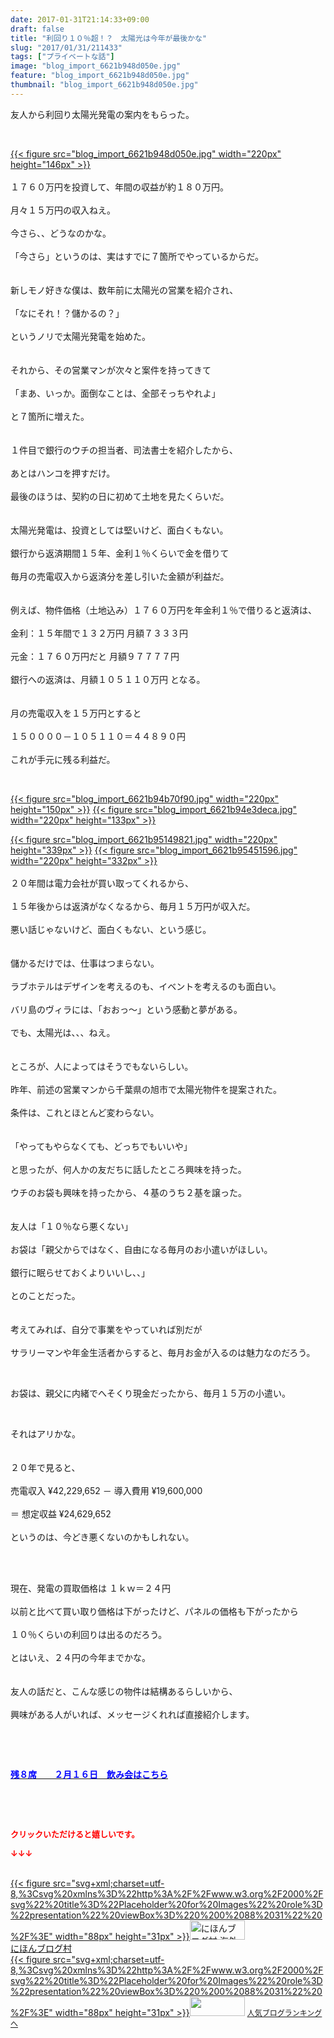 ```yaml
---
date: 2017-01-31T21:14:33+09:00
draft: false
title: "利回り１０％超！？　太陽光は今年が最後かな"
slug: "2017/01/31/211433"
tags: ["プライベートな話"]
image: "blog_import_6621b948d050e.jpg"
feature: "blog_import_6621b948d050e.jpg"
thumbnail: "blog_import_6621b948d050e.jpg"
---
```

<p>友人から利回り太陽光発電の案内をもらった。</p><p> </p><p><a href="blog_import_6621b949e6ae8.jpg">{{< figure src="blog_import_6621b948d050e.jpg" width="220px" height="146px" >}}</a><br/><br/>１７６０万円を投資して、年間の収益が約１８０万円。<br/><br/>月々１５万円の収入ねえ。<br/><br/>今さら、、どうなのかな。<br/><br/>「今さら」というのは、実はすでに７箇所でやっているからだ。<br/><br/><br/>新しモノ好きな僕は、数年前に太陽光の営業を紹介され、<br/><br/>「なにそれ！？儲かるの？」<br/><br/>というノリで太陽光発電を始めた。<br/><br/><br/>それから、その営業マンが次々と案件を持ってきて<br/><br/>「まあ、いっか。面倒なことは、全部そっちやれよ」<br/><br/>と７箇所に増えた。<br/><br/><br/>１件目で銀行のウチの担当者、司法書士を紹介したから、<br/><br/>あとはハンコを押すだけ。<br/><br/>最後のほうは、契約の日に初めて土地を見たくらいだ。<br/><br/><br/>太陽光発電は、投資としては堅いけど、面白くもない。<br/><br/>銀行から返済期間１５年、金利１％くらいで金を借りて<br/><br/>毎月の売電収入から返済分を差し引いた金額が利益だ。<br/><br/><br/>例えば、物件価格（土地込み）１７６０万円を年金利１％で借りると返済は、<br/><br/>金利：１５年間で１３２万円 月額７３３３円<br/><br/>元金：１７６０万円だと 月額９７７７７円<br/><br/>銀行への返済は、月額１０５１１０万円 となる。<br/><br/><br/>月の売電収入を１５万円とすると<br/><br/>１５００００－１０５１１０＝４４８９０円<br/><br/>これが手元に残る利益だ。</p><p> </p><p><a href="blog_import_6621b94c86998.jpg">{{< figure src="blog_import_6621b94b70f90.jpg" width="220px" height="150px" >}}</a> <a href="blog_import_6621b94f5ead1.jpg">{{< figure src="blog_import_6621b94e3deca.jpg" width="220px" height="133px" >}}</a></p><p><a href="blog_import_6621b95265656.jpg">{{< figure src="blog_import_6621b95149821.jpg" width="220px" height="339px" >}}</a> <a href="blog_import_6621b95566fdf.jpg">{{< figure src="blog_import_6621b95451596.jpg" width="220px" height="332px" >}}</a><br/><br/>２０年間は電力会社が買い取ってくれるから、<br/><br/>１５年後からは返済がなくなるから、毎月１５万円が収入だ。<br/><br/>悪い話じゃないけど、面白くもない、という感じ。<br/><br/><br/>儲かるだけでは、仕事はつまらない。<br/><br/>ラブホテルはデザインを考えるのも、イベントを考えるのも面白い。<br/><br/>バリ島のヴィラには、「おおっ～」という感動と夢がある。<br/><br/>でも、太陽光は、、、ねえ。<br/><br/><br/>ところが、人によってはそうでもないらしい。<br/><br/>昨年、前述の営業マンから千葉県の旭市で太陽光物件を提案された。<br/><br/>条件は、これとほとんど変わらない。<br/><br/><br/>「やってもやらなくても、どっちでもいいや」<br/><br/>と思ったが、何人かの友だちに話したところ興味を持った。<br/><br/>ウチのお袋も興味を持ったから、４基のうち２基を譲った。<br/><br/><br/>友人は「１０％なら悪くない」<br/><br/>お袋は「親父からではなく、自由になる毎月のお小遣いがほしい。<br/><br/>銀行に眠らせておくよりいいし、、」<br/><br/>とのことだった。<br/><br/><br/>考えてみれば、自分で事業をやっていれば別だが<br/><br/>サラリーマンや年金生活者からすると、毎月お金が入るのは魅力なのだろう。</p><p> </p><p>お袋は、親父に内緒でへそくり現金だったから、毎月１５万の小遣い。</p><p> </p><p>それはアリかな。<br/><br/><br/>２０年で見ると、<br/><br/>売電収入 ¥42,229,652 － 導入費用 ¥19,600,000<br/><br/>＝ 想定収益 ¥24,629,652<br/><br/>というのは、今どき悪くないのかもしれない。</p><p> </p><p><br/>現在、発電の買取価格は １ｋｗ＝２４円<br/><br/>以前と比べて買い取り価格は下がったけど、パネルの価格も下がったから<br/><br/>１０％くらいの利回りは出るのだろう。<br/><br/>とはいえ、２４円の今年までかな。<br/><br/><br/>友人の話だと、こんな感じの物件は結構あるらしいから、<br/><br/>興味がある人がいれば、メッセージくれれば直接紹介します。</p><p> </p><p> </p><p><a href="http://ameblo.jp/baliclub/entry-12242087718.html" target="_blank"><span style="text-decoration: underline;"><span style="font-weight: bold;"><span style="color: rgb(0, 0, 255);">残８席　　２月１６日　飲み会はこちら</span></span></span></a></p><p> </p> <p><font color="#ff0000" size="2"><strong>クリックいただけると嬉しいです。</strong></font></p><p><font color="#ff0000" size="2"><strong>↓↓↓</strong></font></p><p><br/><a href="ranking.html?p_cid=01260127" target="_blank">{{< figure src="svg+xml;charset=utf-8,%3Csvg%20xmlns%3D%22http%3A%2F%2Fwww.w3.org%2F2000%2Fsvg%22%20title%3D%22Placeholder%20for%20Images%22%20role%3D%22presentation%22%20viewBox%3D%220%200%2088%2031%22%20%2F%3E" width="88px" height="31px" >}}<noscript><img alt="にほんブログ村 海外生活ブログ バリ島情報へ" border="0" height="31" src="https://img-proxy.blog-video.jp/images?url=http%3A%2F%2Foverseas.blogmura.com%2Fbali%2Fimg%2Fbali88_31.gif" width="88"></noscript></a><br/><a href="ranking.html?p_cid=01260127" target="_blank">にほんブログ村</a><br/><a href="link.php?1804582" title="人気ブログランキングへ">{{< figure src="svg+xml;charset=utf-8,%3Csvg%20xmlns%3D%22http%3A%2F%2Fwww.w3.org%2F2000%2Fsvg%22%20title%3D%22Placeholder%20for%20Images%22%20role%3D%22presentation%22%20viewBox%3D%220%200%2088%2031%22%20%2F%3E" width="88px" height="31px" >}}<noscript><img border="0" height="31" src="https://blog.with2.net/img/banner/banner_22.gif" width="88"></noscript></a> <a href="link.php?1804582" style="font-size: 12px;">人気ブログランキングへ</a></p>

